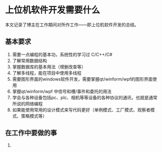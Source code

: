 # 上位机软件开发需要什么
本文记录了博主在工作期间对所作工作——即上位机软件开发的总结。

## 基本要求
1. 需要一点编程的基本功，系统性的学习过 C/C++/C#
2. 了解常用数据结构
3. 掌握数据库的基本用法（增删改查等）
4. 了解多线程，能在项目中使用多线程
5. 需要图形界面的windows软件开发，需要掌握qt/winform/wpf的图形界面使用
6. 掌握qt/winform/wpf 中信号和槽/事件和委托的用法
7. 学会与各种设备包括pc、plc、相机等等设备的各种协议的通讯，也就是通常所说的网络编程
8. 如果能使用常用的设计模式来写代码更好（单例模式、工厂模式、观察者模式、策略模式等）
   
## 在工作中要做的事
1. 
